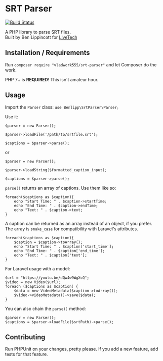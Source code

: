 SRT Parser
=
[![Build Status](https://travis-ci.org/benlipp/srt-parser.svg?branch=master)](https://travis-ci.org/benlipp/srt-parser)

A PHP library to parse SRT files.  
Built by Ben Lippincott for [LiveTech](http://www.liveteched.com/)

Installation / Requirements
-
Run 
`composer require "vladwork555/srt-parser"`
and let Composer do the work.

PHP 7+ is **REQUIRED**! This isn't amateur hour.  

Usage
-
Import the `Parser` class: `use Benlipp\SrtParser\Parser;`

Use it:
````
$parser = new Parser();

$parser->loadFile('/path/to/srtfile.srt');

$captions = $parser->parse();
````
or
````
$parser = new Parser();

$parser->loadString($formatted_caption_input);

$captions = $parser->parse();
````

`parse()` returns an array of captions. Use them like so:

````
foreach($captions as $caption){
    echo "Start Time: " . $caption->startTime;
    echo "End Time: " . $caption->endTime;
    echo "Text: " . $caption->text;
}
````
A caption can be returned as an array instead of an object, if you prefer. The array is `snake_case` for compatibility with Laravel's attributes.
````
foreach($captions as $caption){
    $caption = $caption->toArray();
    echo "Start Time: " . $caption['start_time'];
    echo "End Time: " . $caption['end_time'];
    echo "Text: " . $caption['text'];
}
````
For Laravel usage with a model:
````
$url = "https://youtu.be/dQw4w9WgXcQ";
$video = new Video($url);
foreach ($captions as $caption) {
    $data = new VideoMetadata($caption->toArray());
    $video->videoMetadata()->save($data);
}
````

You can also chain the `parse()` method:
````
$parser = new Parser();
$captions = $parser->loadFile($srtPath)->parse();
````

Contributing
-
Run PHPUnit on your changes, pretty please. If you add a new feature, add tests for that feature.

